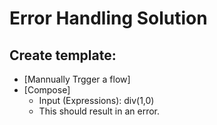 # Error Handling Solution

## Create template:

- [Mannually Trgger a flow]
- [Compose]
    * Input (Expressions): div(1,0)
    * This should result in an error.






